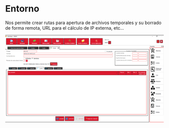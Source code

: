 # Entorno

Nos permite crear rutas para apertura de archivos temporales y su borrado de forma remota, URL para el cálculo de IP externa, etc...

![](../../../.gitbook/assets/image%20%28526%29.png)

